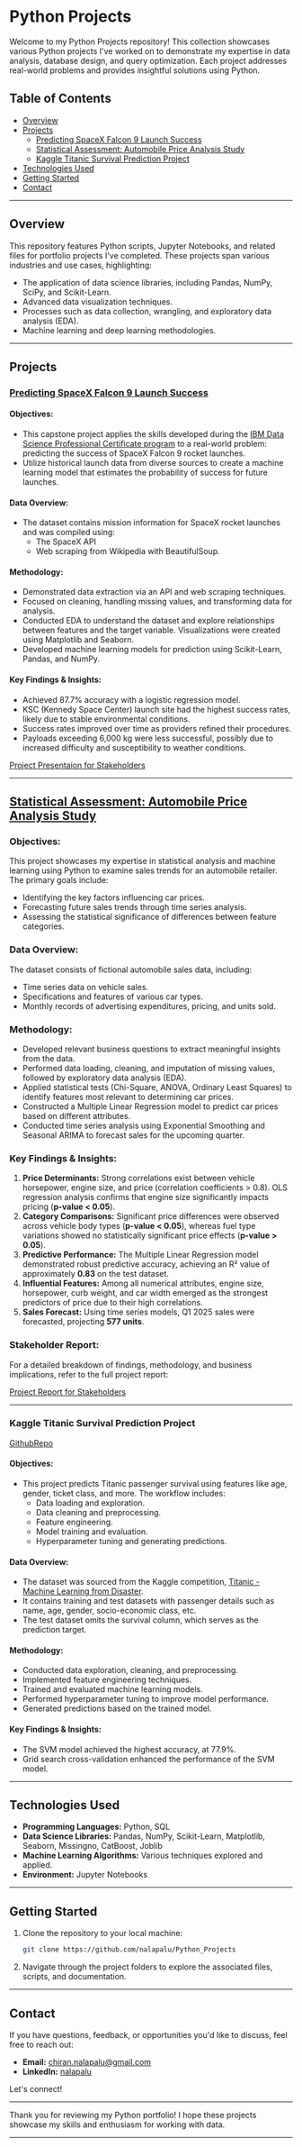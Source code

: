 # Python Projects

Welcome to my Python Projects repository! This collection showcases various Python projects I've worked on to demonstrate my expertise in data analysis, database design, and query optimization. Each project addresses real-world problems and provides insightful solutions using Python.

## Table of Contents

- [Overview](#overview)
- [Projects](#projects)
  - [Predicting SpaceX Falcon 9 Launch Success](#kaggle-titanic-survival-prediction-project)
  - [Statistical Assessment: Automobile Price Analysis Study](##statistical-assessment-automobile-price-analysis-study)
  - [Kaggle Titanic Survival Prediction Project](##kaggle-titanic-survival-prediction-project)
- [Technologies Used](#technologies-used)
- [Getting Started](#getting-started)
- [Contact](#contact)

---

## Overview

This repository features Python scripts, Jupyter Notebooks, and related files for portfolio projects I've completed. These projects span various industries and use cases, highlighting:
- The application of data science libraries, including Pandas, NumPy, SciPy, and Scikit-Learn.
- Advanced data visualization techniques.
- Processes such as data collection, wrangling, and exploratory data analysis (EDA).
- Machine learning and deep learning methodologies.

---

## Projects

### [**Predicting SpaceX Falcon 9 Launch Success**](https://github.com/nalapalu/Python_Projects/tree/main/Predicting-SpaceX-Falcon-9-Launch-Success)

#### Objectives:
- This capstone project applies the skills developed during the [IBM Data Science Professional Certificate program](https://www.coursera.org/account/accomplishments/professional-cert/URXA2M62VAPC) to a real-world problem: predicting the success of SpaceX Falcon 9 rocket launches.
- Utilize historical launch data from diverse sources to create a machine learning model that estimates the probability of success for future launches.

#### Data Overview:
- The dataset contains mission information for SpaceX rocket launches and was compiled using:
  - The SpaceX API
  - Web scraping from Wikipedia with BeautifulSoup.

#### Methodology:
- Demonstrated data extraction via an API and web scraping techniques.
- Focused on cleaning, handling missing values, and transforming data for analysis.
- Conducted EDA to understand the dataset and explore relationships between features and the target variable. Visualizations were created using Matplotlib and Seaborn.
- Developed machine learning models for prediction using Scikit-Learn, Pandas, and NumPy.

#### Key Findings & Insights: 
- Achieved 87.7% accuracy with a logistic regression model.
- KSC (Kennedy Space Center) launch site had the highest success rates, likely due to stable environmental conditions.
- Success rates improved over time as providers refined their procedures.
- Payloads exceeding 6,000 kg were less successful, possibly due to increased difficulty and susceptibility to weather conditions.

[Project Presentaion for Stakeholders](https://github.com/nalapalu/Python_Projects/blob/main/Predicting-SpaceX-Falcon-9-Launch-Success/Final_assignment.pdf)

---

## [**Statistical Assessment: Automobile Price Analysis Study**](https://github.com/nalapalu/Python_Projects/tree/main/Statistical%20Assessment%20Automobile%20Price%20Analysis%20Study)  

### Objectives:
This project showcases my expertise in statistical analysis and machine learning using Python to examine sales trends for an automobile retailer. The primary goals include:  
- Identifying the key factors influencing car prices.  
- Forecasting future sales trends through time series analysis.  
- Assessing the statistical significance of differences between feature categories.  

### Data Overview:
The dataset consists of fictional automobile sales data, including:  
- Time series data on vehicle sales.  
- Specifications and features of various car types.  
- Monthly records of advertising expenditures, pricing, and units sold.  

### Methodology:  
- Developed relevant business questions to extract meaningful insights from the data.  
- Performed data loading, cleaning, and imputation of missing values, followed by exploratory data analysis (EDA).  
- Applied statistical tests (Chi-Square, ANOVA, Ordinary Least Squares) to identify features most relevant to determining car prices.  
- Constructed a Multiple Linear Regression model to predict car prices based on different attributes.  
- Conducted time series analysis using Exponential Smoothing and Seasonal ARIMA to forecast sales for the upcoming quarter.  

### Key Findings & Insights: 
1. **Price Determinants:** Strong correlations exist between vehicle horsepower, engine size, and price (correlation coefficients > 0.8). OLS regression analysis confirms that engine size significantly impacts pricing (**p-value < 0.05**).  
2. **Category Comparisons:** Significant price differences were observed across vehicle body types (**p-value < 0.05**), whereas fuel type variations showed no statistically significant price effects (**p-value > 0.05**).  
3. **Predictive Performance:** The Multiple Linear Regression model demonstrated robust predictive accuracy, achieving an R² value of approximately **0.83** on the test dataset.  
4. **Influential Features:** Among all numerical attributes, engine size, horsepower, curb weight, and car width emerged as the strongest predictors of price due to their high correlations.  
5. **Sales Forecast:** Using time series models, Q1 2025 sales were forecasted, projecting **577 units**.  

### Stakeholder Report: 
For a detailed breakdown of findings, methodology, and business implications, refer to the full project report:  

[Project Report for Stakeholders](https://github.com/nalapalu/Python_Projects/blob/main/Statistical%20Assessment%20Automobile%20Price%20Analysis%20Study/Report_of_Results_Chiran.pdf)  

--- 

### Kaggle Titanic Survival Prediction Project
[GithubRepo](https://github.com/nalapalu/Python_Projects/tree/main/Kaggle_Titanic_Survival_Prediction_Project)

#### Objectives:
- This project predicts Titanic passenger survival using features like age, gender, ticket class, and more. The workflow includes:
  - Data loading and exploration.
  - Data cleaning and preprocessing.
  - Feature engineering.
  - Model training and evaluation.
  - Hyperparameter tuning and generating predictions.

#### Data Overview:
- The dataset was sourced from the Kaggle competition, [Titanic - Machine Learning from Disaster](https://www.kaggle.com/competitions/titanic/data).
- It contains training and test datasets with passenger details such as name, age, gender, socio-economic class, etc.
- The test dataset omits the survival column, which serves as the prediction target.

#### Methodology:
- Conducted data exploration, cleaning, and preprocessing.
- Implemented feature engineering techniques.
- Trained and evaluated machine learning models.
- Performed hyperparameter tuning to improve model performance.
- Generated predictions based on the trained model.

#### Key Findings & Insights: 
- The SVM model achieved the highest accuracy, at 77.9%.
- Grid search cross-validation enhanced the performance of the SVM model.

---

## Technologies Used

- **Programming Languages:** Python, SQL
- **Data Science Libraries:** Pandas, NumPy, Scikit-Learn, Matplotlib, Seaborn, Missingno, CatBoost, Joblib
- **Machine Learning Algorithms:** Various techniques explored and applied.
- **Environment:** Jupyter Notebooks

---

## Getting Started

1. Clone the repository to your local machine:
   ```bash
   git clone https://github.com/nalapalu/Python_Projects
   ```

2. Navigate through the project folders to explore the associated files, scripts, and documentation.

---

## Contact

If you have questions, feedback, or opportunities you'd like to discuss, feel free to reach out:

- **Email:** [chiran.nalapalu@gmail.com](mailto:chiran.nalapalu@gmail.com)
- **LinkedIn:** [nalapalu](https://www.linkedin.com/in/nalapalu/)  

Let's connect!

---

Thank you for reviewing my Python portfolio! I hope these projects showcase my skills and enthusiasm for working with data.

---
